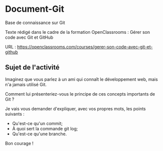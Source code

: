 # Document-Git
Base de connaissance sur Git


Texte rédigé dans le cadre de la formation OpenClassrooms : Gérer son code avec Git et GitHub

URL : https://openclassrooms.com/courses/gerer-son-code-avec-git-et-github

## Sujet de l'activité
Imaginez que vous parlez à un ami qui connaît le développement web, mais n'a jamais utilisé Git.

Comment lui présenteriez-vous le principe de ces concepts importants de Git ?

Je vais vous demander d'expliquer, avec vos propres mots, les points suivants :

* Qu'est-ce qu'un commit;
* À quoi sert la commande git log;
* Qu'est-ce qu'une branche.

Bon courage ! 
